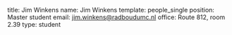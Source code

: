 title: Jim Winkens
name: Jim Winkens
template: people_single
position: Master student
email: jim.winkens@radboudumc.nl
office: Route 812, room 2.39
type: student

